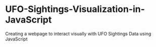# UFO-Sightings-Visualization-in-JavaScript
Creating a webpage to interact visually with UFO Sightings Data using JavaScript
